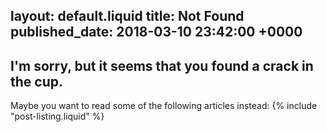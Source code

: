 layout: default.liquid
title: Not Found
published_date: 2018-03-10 23:42:00 +0000
---
## I'm sorry, but it seems that you found a crack in the cup.

Maybe you want to read some of the following articles instead:
{% include "post-listing.liquid" %}
